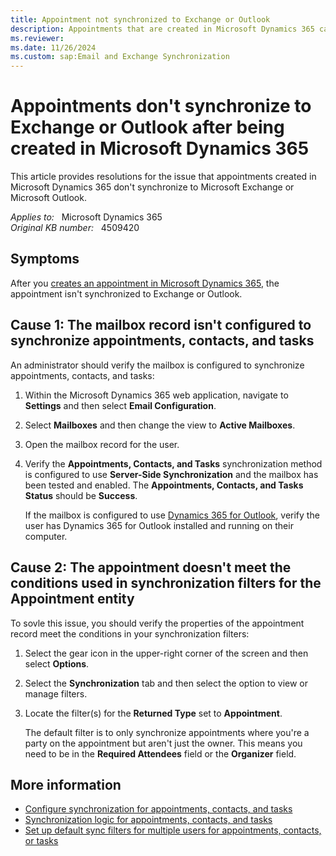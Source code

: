 ```yaml
---
title: Appointment not synchronized to Exchange or Outlook
description: Appointments that are created in Microsoft Dynamics 365 can't synchronize to Microsoft Exchange or Microsoft Outlook. Provides a resolution.
ms.reviewer: 
ms.date: 11/26/2024
ms.custom: sap:Email and Exchange Synchronization
---
```

# Appointments don't synchronize to Exchange or Outlook after being created in Microsoft Dynamics 365

This article provides resolutions for the issue that appointments created in Microsoft Dynamics 365 don't synchronize to Microsoft Exchange or Microsoft Outlook.

_Applies to:_ &nbsp; Microsoft Dynamics 365  
_Original KB number:_ &nbsp; 4509420

## Symptoms

After you [creates an appointment in Microsoft Dynamics 365](/dynamics365/customerengagement/on-premises/basics/create-edit-appointment), the appointment isn't synchronized to Exchange or Outlook.

## Cause 1: The mailbox record isn't configured to synchronize appointments, contacts, and tasks

An administrator should verify the mailbox is configured to synchronize appointments, contacts, and tasks:

1. Within the Microsoft Dynamics 365 web application, navigate to **Settings** and then select **Email Configuration**.
2. Select **Mailboxes** and then change the view to **Active Mailboxes**.
3. Open the mailbox record for the user.
4. Verify the **Appointments, Contacts, and Tasks** synchronization method is configured to use **Server-Side Synchronization** and the mailbox has been tested and enabled. The **Appointments, Contacts, and Tasks Status** should be **Success**.

   If the mailbox is configured to use [Dynamics 365 for Outlook](/dynamics365/outlook-addin/admin-guide/install), verify the user has Dynamics 365 for Outlook installed and running on their computer.

## Cause 2: The appointment doesn't meet the conditions used in synchronization filters for the Appointment entity

To sovle this issue, you should verify the properties of the appointment record meet the conditions in your synchronization filters:

1. Select the gear icon in the upper-right corner of the screen and then select **Options**.
2. Select the **Synchronization** tab and then select the option to view or manage filters.
3. Locate the filter(s) for the **Returned Type** set to **Appointment**.

   The default filter is to only synchronize appointments where you're a party on the appointment but aren't just the owner. This means you need to be in the **Required Attendees** field or the **Organizer** field.

## More information

- [Configure synchronization for appointments, contacts, and tasks](/dynamics365/outlook-addin/admin-guide/configure-synchronization-appointments-contacts-tasks)
- [Synchronization logic for appointments, contacts, and tasks](/power-platform/admin/sync-logic)
- [Set up default sync filters for multiple users for appointments, contacts, or tasks](/power-platform/admin/configure-default-sync-filters)
